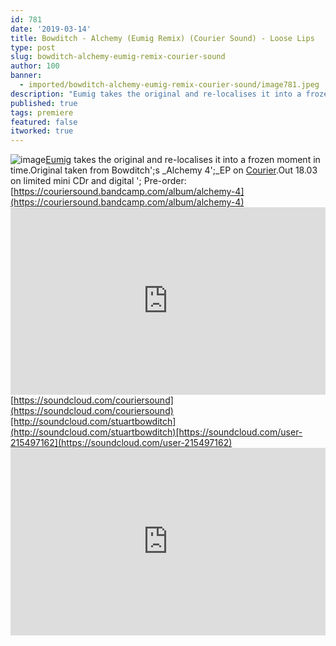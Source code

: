 ```yaml
---
id: 781
date: '2019-03-14'
title: Bowditch - Alchemy (Eumig Remix) (Courier Sound) - Loose Lips
type: post
slug: bowditch-alchemy-eumig-remix-courier-sound
author: 100
banner:
  - imported/bowditch-alchemy-eumig-remix-courier-sound/image781.jpeg
description: "Eumig takes the original and re-localises it into a frozen moment in time. Original taken from Bowditch's Alchemy 4\_EP on Courier. Out 18.03 on limited mini CDr and digital – Pre-order: https://couriersound.bandcamp.com/album/alchemy-4 https://soundcloud.com/couriersound http://soundcloud.com/stuartbowditch https://soundcloud.com/user-215497162 [...]Read More..."
published: true
tags: premiere
featured: false
itworked: true
---
```

![image](../imported/bowditch-alchemy-eumig-remix-courier-sound/image781.jpeg)[Eumig](https://www.discogs.com/artist/4923841-Eumig) takes the original and re-localises it into a frozen moment in time.Original taken from Bowditch';s _Alchemy 4';_EP on [Courier](https://couriersound.bandcamp.com/).Out 18.03 on limited mini CDr and digital '; Pre-order: [https://couriersound.bandcamp.com/album/alchemy-4](https://couriersound.bandcamp.com/album/alchemy-4)<iframe width='100%' height='300' scrolling='no' frameborder='no' allow='autoplay' src='https://w.soundcloud.com/player/?url=https%3A//api.soundcloud.com/tracks/590126559&color=%23ff5500&auto_play=false&hide_related=false&show_comments=true&show_user=true&show_reposts=false&show_teaser=true'></iframe>[https://soundcloud.com/couriersound](https://soundcloud.com/couriersound)[http://soundcloud.com/stuartbowditch](http://soundcloud.com/stuartbowditch)[https://soundcloud.com/user-215497162](https://soundcloud.com/user-215497162)<iframe width='100%' height='300' scrolling='no' frameborder='no' allow='autoplay' src='https://www.youtube.com/embed/JDFvyDaIm04'></iframe>